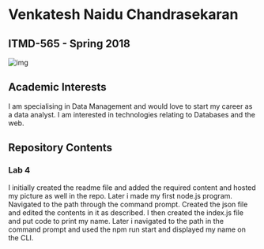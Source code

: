 
# Venkatesh Naidu Chandrasekaran

## ITMD-565 - Spring 2018

![img](https://github.com/illinoistech-itm/vchandrasekaran/blob/master/itmd-565/image.jpg)

## Academic Interests

I am specialising in Data Management and would love to start my career as a data analyst. I am interested in technologies relating to Databases and the web.  

## Repository Contents

### Lab 4

I initially created the readme file and added the required content and hosted my picture as well in the repo. Later i made my first node.js program. Navigated to the path through the command prompt. Created the json file and edited the contents in it as described. I then created the index.js file and put code to print my name. Later i navigated to the path in the command prompt and used the npm run start and displayed my name on the CLI. 











